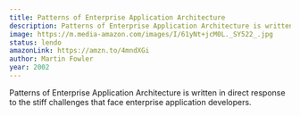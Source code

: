 ```yaml
---
title: Patterns of Enterprise Application Architecture
description: Patterns of Enterprise Application Architecture is written in direct response to the stiff challenges that face enterprise application developers. 
image: https://m.media-amazon.com/images/I/61yNt+jcM0L._SY522_.jpg
status: lendo
amazonLink: https://amzn.to/4mndXGi
author: Martin Fowler
year: 2002
---
```


Patterns of Enterprise Application Architecture is written in direct response to the stiff challenges that face enterprise application developers. 